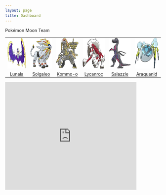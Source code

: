 ```yaml
---
layout: page
title: Dashboard
---
```

<script src="https://code.highcharts.com/highcharts.js"></script>
<script src="https://code.highcharts.com/modules/exporting.js"></script>

<div class="message">
  Pokémon Moon Team
</div>

<div>
<table align="center">

  <tr>
    <td align="center"><img src="../assets/images/pokemon/lunala.png" alt="Lunala" height="100px" width="100px"></td>
    <td align="center"><img src="../assets/images/pokemon/solgaleo.png" alt="Solgaleo" height="100px" width="100px"></td>		
    <td align="center"><img src="../assets/images/pokemon/kommo-o.png" alt="Kommo-o" height="100px" width="100px"></td>
    <td align="center"><img src="../assets/images/pokemon/lycanroc-midnight.png" alt="Lycanroc" height="100px" width="100px"></td>
    <td align="center"><img src="../assets/images/pokemon/salazzle.png" alt="Salazzle" height="100px" width="100px"></td>
    <td align="center"><img src="../assets/images/pokemon/araquanid.png" alt="Araquanid" height="100px" width="100px"></td>
  </tr> 

  <tr>
    <td align="center"><a href="http://pokemondb.net/pokedex/lunala" target="_blank">Lunala</a></td>
    <td align="center"><a href="http://pokemondb.net/pokedex/solgaleo" target="_blank">Solgaleo</a></td>		
    <td align="center"><a href="http://pokemondb.net/pokedex/kommo-o" target="_blank">Kommo-o</a></td>
    <td align="center"><a href="http://pokemondb.net/pokedex/lycanroc" target="_blank">Lycanroc</a></td>
    <td align="center"><a href="http://pokemondb.net/pokedex/salazzle" target="_blank">Salazzle</a></td>
    <td align="center"><a href="http://pokemondb.net/pokedex/araquanid" target="_blank">Araquanid</a></td>
  </tr> 

</table>
</div>

<div>
    <iframe width="425" height="350" frameborder="0" scrolling="no" src="http://stefanos990.com/scripts/pie-chart/"></iframe>
</div>

<script>
  (function(i,s,o,g,r,a,m){i['GoogleAnalyticsObject']=r;i[r]=i[r]||function(){
  (i[r].q=i[r].q||[]).push(arguments)},i[r].l=1*new Date();a=s.createElement(o),
  m=s.getElementsByTagName(o)[0];a.async=1;a.src=g;m.parentNode.insertBefore(a,m)
  })(window,document,'script','//www.google-analytics.com/analytics.js','ga');

  ga('create', 'UA-58975019-1', 'auto');
  ga('send', 'pageview');

</script>
<script type="text/javascript">
	$(function () {
    Highcharts.chart('container', {
        chart: {
            plotBackgroundColor: null,
            plotBorderWidth: null,
            plotShadow: false,
            type: 'pie'
        },
        title: {
            text: 'Browser market shares January, 2015 to May, 2015'
        },
        tooltip: {
            pointFormat: '{series.name}: <b>{point.percentage:.1f}%</b>'
        },
        plotOptions: {
            pie: {
                allowPointSelect: true,
                cursor: 'pointer',
                dataLabels: {
                    enabled: true,
                    format: '<b>{point.name}</b>: {point.percentage:.1f} %',
                    style: {
                        color: (Highcharts.theme && Highcharts.theme.contrastTextColor) || 'black'
                    }
                }
            }
        },
        series: [{
            name: 'Brands',
            colorByPoint: true,
            data: [{
                name: 'Microsoft Internet Explorer',
                y: 56.33
            }, {
                name: 'Chrome',
                y: 24.03,
                sliced: true,
                selected: true
            }, {
                name: 'Firefox',
                y: 10.38
            }, {
                name: 'Safari',
                y: 4.77
            }, {
                name: 'Opera',
                y: 0.91
            }, {
                name: 'Proprietary or Undetectable',
                y: 0.2
            }]
        }]
    });
});
</script>